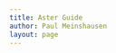 ```yaml
---
title: Aster Guide
author: Paul Meinshausen
layout: page
---
```


<script src="http://d3js.org/d3.v3.min.js"></script>

<style>
    .node {
      cursor: pointer;
    }
    .node circle {
      fill: #FF4738;
      stroke: none;
      stroke-width: 1.5px;
    }
    .node text {
      font: 11px sans-serif;
    }
    .link {
      fill: none;
      stroke: #808080;
      stroke-width: 1.5px;
    }
</style>



<script>
    var margin = {top: 30, right: 120, bottom: 30, left: 150},
        width = 1100 - margin.right - margin.left,
        height = 800 - margin.top - margin.bottom;

    var i = 0,
        duration = 750,
        root;

    var tree = d3.layout.tree()
        .size([height, width]);

    var diagonal = d3.svg.diagonal()
        .projection(function(d) { return [d.y, d.x]; });

    var svg = d3.select("#example").append("svg")
        .attr("width", width + margin.right + margin.left)
        .attr("height", height + margin.top + margin.bottom)
      .append("g")
        .attr("transform", "translate(" + margin.left + "," + margin.top + ")");

    d3.json("aster_functions.json", function(error, flare) {
      root = flare;
      root.x0 = height / 2;
      root.y0 = 0;

      function collapse(d) {
        if (d.children) {
          d._children = d.children;
          d._children.forEach(collapse);
          d.children = null;
        }
      }

      root.children.forEach(collapse);
      update(root);
    });

    d3.select(self.frameElement).style("height", "800px");

    function update(source) {

      var nodes = tree.nodes(root).reverse(),
          links = tree.links(nodes);

      nodes.forEach(function(d) { d.y = d.depth * 180; });

      var node = svg.selectAll("g.node")
          .data(nodes, function(d) { return d.id || (d.id = ++i); });

      var nodeEnter = node.enter().append("g")
          .attr("class", "node")
          .attr("transform", function(d) { return "translate(" + source.y0 + "," + source.x0 + ")"; })
          .on("click", click);

      nodeEnter.append("circle")
          .attr("r", 1e-6)
          .style("fill", function(d) { return d._children ? "infusiveorange" : "#FF4738"; });

      nodeEnter.append("text")
          .attr("x", function(d) { return d.children || d._children ? -10 : 10; })
          .attr("dy", ".35em")
          .attr("text-anchor", function(d) { return d.children || d._children ? "end" : "start"; })
          .text(function(d) { return d.name; })
          .style("fill-opacity", 1e-6);

      var nodeUpdate = node.transition()
          .duration(duration)
          .attr("transform", function(d) { return "translate(" + d.y + "," + d.x + ")"; });

      nodeUpdate.select("circle")
          .attr("r", 6.0)
          .style("fill", function(d) { return d._children ? "infusiveorange" : "#FF4738"; });

      nodeUpdate.select("text")
          .style("fill-opacity", 1);

      var nodeExit = node.exit().transition()
          .duration(duration)
          .attr("transform", function(d) { return "translate(" + source.y + "," + source.x + ")"; })
          .remove();

      nodeExit.select("circle")
          .attr("r", 1e-6);

      nodeExit.select("text")
          .style("fill-opacity", 1e-6);

      var link = svg.selectAll("path.link")
          .data(links, function(d) { return d.target.id; });

      link.enter().insert("path", "g")
          .attr("class", "link")
          .attr("d", function(d) {
            var o = {x: source.x0, y: source.y0};
            return diagonal({source: o, target: o});
          });

      link.transition()
          .duration(duration)
          .attr("d", diagonal);

      link.exit().transition()
          .duration(duration)
          .attr("d", function(d) {
            var o = {x: source.x, y: source.y};
            return diagonal({source: o, target: o});
          })
          .remove();

      nodes.forEach(function(d) {
        d.x0 = d.x;
        d.y0 = d.y;
      });
    }

    function click(d) {
      if (d.children) {
        d._children = d.children;
        d.children = null;
      } else {
        d.children = d._children;
        d._children = null;
      }
      update(d);
    }

</script>

<div id="example"></div>
